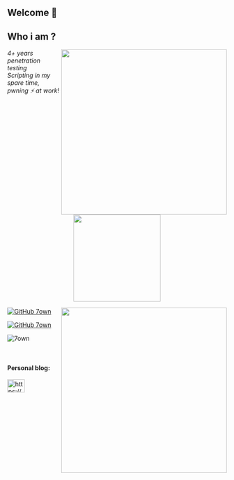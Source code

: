 ## Welcome 👋
<h2>Who i am ?</h2>
<img align='right' src="https://github-readme-stats.vercel.app/api?username=7own&layout=compact&show_icons=true&theme=dark" width="380">
<p><em>4+ years penetration testing<br>
  Scripting in my spare time, pwning ⚡ at work!<br>
  <center>
    <img src="https://media2.giphy.com/media/v1.Y2lkPTc5MGI3NjExNWZpbTRkMDAxcDJtc3dremViZzVyNGg0bWYxY3d2Zmh3dTYwcGZkZiZlcD12MV9pbnRlcm5hbF9naWZfYnlfaWQmY3Q9Zw/X1wdw6wqIePpm/giphy.webp" width="200"> 
  </center>
</em></p>

<img align="right" src="https://github-readme-stats.vercel.app/api/top-langs/?username=7own&layout=compact&show_icons=true&theme=dark" width=380 />

[![GitHub 7own](https://img.shields.io/github/followers/7own?label=follow%20github&style=flat-square)](https://github.com/7own)
<!-- Twitter, youtube, twitch, ...)-->
[![GitHub 7own](https://komarev.com/ghpvc/?username=7own&label=Profile%20views&color=red&style=flat)](https://github.com/7own)
<p align="left"> <img src="https://komarev.com/ghpvc/?username=7own&label=Profile%20views&color=red&style=flat" alt="7own" /> </p>
<br>
</p>

<h4 align="left">Personal blog:</h4>
<p align="left">
<a href="https://7own.github.io/" target="blank"><img align="center" src="https://cdn.jsdelivr.net/npm/simple-icons@3.0.1/icons/rss.svg" alt="https://7own.github.io/" height="30" width="40" /></a>
</p>

